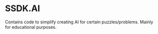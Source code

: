 # SSDK.AI
Contains code to simplify creating AI for certain puzzles/problems. Mainly for educational purposes.

